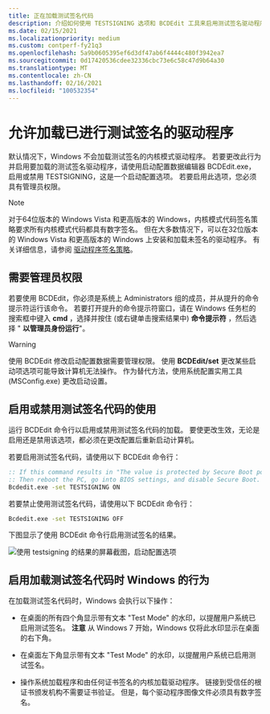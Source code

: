 ```yaml
---
title: 正在加载测试签名代码
description: 介绍如何使用 TESTSIGNING 选项和 BCDEdit 工具来启用测试签名驱动程序的加载
ms.date: 02/15/2021
ms.localizationpriority: medium
ms.custom: contperf-fy21q3
ms.openlocfilehash: 5a9b0605395ef6d3df47ab6f4444c480f3942ea7
ms.sourcegitcommit: 0d17420536cdee32336cbc73e6c58c47d9b64a30
ms.translationtype: MT
ms.contentlocale: zh-CN
ms.lasthandoff: 02/16/2021
ms.locfileid: "100532354"
---
```

# <a name="enable-loading-of-test-signed-drivers"></a>允许加载已进行测试签名的驱动程序

默认情况下，Windows 不会加载测试签名的内核模式驱动程序。 若要更改此行为并启用要加载的测试签名驱动程序，请使用启动配置数据编辑器 BCDEdit.exe，启用或禁用 TESTSIGNING，这是一个启动配置选项。 若要启用此选项，您必须具有管理员权限。

> [!Note]
> 对于64位版本的 Windows Vista 和更高版本的 Windows，内核模式代码签名策略要求所有内核模式代码都具有数字签名。 但在大多数情况下，可以在32位版本的 Windows Vista 和更高版本的 Windows 上安装和加载未签名的驱动程序。 有关详细信息，请参阅 [驱动程序签名策略](kernel-mode-code-signing-policy--windows-vista-and-later-.md)。


## <a name="administrator-rights-required"></a>需要管理员权限

若要使用 BCDEdit，你必须是系统上 Administrators 组的成员，并从提升的命令提示符运行该命令。 若要打开提升的命令提示符窗口，请在 Windows 任务栏的搜索框中键入 **cmd** ，选择并按住 (或右键单击搜索结果中) **命令提示符** ，然后选择 " **以管理员身份运行**"。

> [!Warning]
> 使用 BCDEdit 修改启动配置数据需要管理权限。 使用 **BCDEdit/set** 更改某些启动项选项可能导致计算机无法操作。 作为替代方法，使用系统配置实用工具 (MSConfig.exe) 更改启动设置。


## <a name="enable-or-disable-use-of-test-signed-code"></a>启用或禁用测试签名代码的使用

运行 BCDEdit 命令行以启用或禁用测试签名代码的加载。 要使更改生效，无论是启用还是禁用该选项，都必须在更改配置后重新启动计算机。

若要启用测试签名代码，请使用以下 BCDEdit 命令行：

```cmd
:: If this command results in "The value is protected by Secure Boot policy and cannot be modified or deleted"
:: Then reboot the PC, go into BIOS settings, and disable Secure Boot. BitLocker may also affect your ability to modify this setting.
Bcdedit.exe -set TESTSIGNING ON
```

若要禁止使用测试签名代码，请使用以下 BCDEdit 命令行：

```cmd
Bcdedit.exe -set TESTSIGNING OFF
```

下图显示了使用 BCDEdit 命令行启用测试签名的结果。

![使用 testsigning 的结果的屏幕截图，启动配置选项](images/driver-signing-enable-vista-test-signing.png)


## <a name="behavior-of-windows-when-loading-test-signed-code-is-enabled"></a>启用加载测试签名代码时 Windows 的行为

在加载测试签名代码时，Windows 会执行以下操作：

-   在桌面的所有四个角显示带有文本 "Test Mode" 的水印，以提醒用户系统已启用测试签名。
    **注意**  从 Windows 7 开始，Windows 仅将此水印显示在桌面的右下角。

-   在桌面左下角显示带有文本 "Test Mode" 的水印，以提醒用户系统已启用测试签名。

-   操作系统加载程序和由任何证书签名的内核加载驱动程序。 链接到受信任的根证书颁发机构不需要证书验证。 但是，每个驱动程序图像文件必须具有数字签名。
